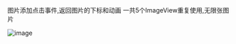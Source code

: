 图片添加点击事件,返回图片的下标和动画
一共5个ImageView重复使用,无限张图片

![image](https://github.com/OnioniOS/Images/blob/master/1.gif)
